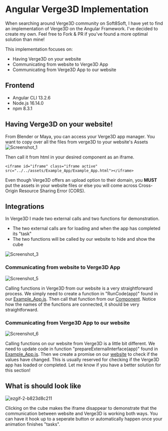 # Angular Verge3D Implementation
When searching around Verge3D community on Soft8Soft, I have yet to find an implementation of Verge3D on the Angular Framework. I've decided to create my own. Feel free to Fork & PR if you've found a more optimal solution than mine!

This implementation focuses on:
- Having Verge3D on your website
- Communicating from website to Verge3D App
- Communicating from Verge3D App to our website

## Frontend
- Angular CLI 13.2.6
- Node.js 16.14.0
- npm 8.3.1

## Having Verge3D on your website!
From Blender or Maya, you can access your Verge3D app manager. You want to copy over all the files from verge3D to your website's Assets
![Screenshot_1](https://user-images.githubusercontent.com/34189433/167026934-13ce1ff6-8cef-44e6-a2af-23315a51415b.png)

Then call it from html in your desired component as an iframe.
```
<iframe id="iframe" class="iframe active" src="../../assets/Example_App/Example_App.html"></iframe>
```
Even though Verge3D offers an upload option to their domain, you **MUST** put the assets in your website files or else you will come across Cross-Origin Resource Sharing Error (CORS).

## Integrations
In Verge3D I made two external calls and two functions for demonstration. 
- The two external calls are for loading and when the app has completed its "task"
- The two functions will be called by our website to hide and show the cube

![Screenshot_3](https://user-images.githubusercontent.com/34189433/167027395-0ad10fb5-7ef4-43fe-a5fc-3791014ef65b.png)

### Communicating from website to Verge3D App
![Screenshot_5](https://user-images.githubusercontent.com/34189433/167030568-6c79389b-96d2-4770-b60e-098c92e89abe.png)

Calling functions in Verge3D from our website is a very straightforward process. We simply need to create a function in "RunCode(app)" found in our [Example_App.js](https://github.com/PacharapholPetchsy/Angular-Verge3D-Implementation/blob/main/src/assets/Example_App/Example_App.js). Then call that function from our [Component](https://github.com/PacharapholPetchsy/Angular-Verge3D-Implementation/blob/main/src/app/implementation/implementation.component.ts). Notice how the names of the functions are connected, it should be very straightforward.

### Communicating from Verge3D App to our website
![Screenshot_6](https://user-images.githubusercontent.com/34189433/167030970-4c588ac3-6132-4f77-aaa1-699d5d73c661.png)

Calling functions on our website from Verge3D is a little bit different. We need to update code in function "prepareExternalInterface(app)" found in [Example_App.js](https://github.com/PacharapholPetchsy/Angular-Verge3D-Implementation/blob/main/src/assets/Example_App/Example_App.js). Then we create a promise on our [website](https://github.com/PacharapholPetchsy/Angular-Verge3D-Implementation/blob/main/src/app/implementation/implementation.component.ts) to check if the values have changed. This is usually reserved for checking if the Verge3D app has loaded or completed. Let me know if you have a better solution for this section!

## What is should look like
![ezgif-2-b823d8c211](https://user-images.githubusercontent.com/34189433/167034709-2d2a198e-1a8f-4747-af5f-438d06d13538.gif)

Clicking on the cube makes the iframe disappear to demonstrate that the communication between website and Verge3D is working both ways. You can have it hook up to a seperate button or automatically happen once your animation finishes "tasks".
